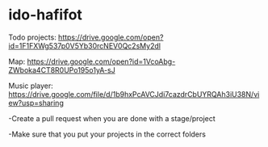 # ido-hafifot

Todo projects:
https://drive.google.com/open?id=1F1FXWg537p0V5Yb30rcNEV0Qc2sMy2dl

Map:
https://drive.google.com/open?id=1VcoAbg-ZWboka4CT8R0UPo195o1yA-sJ

Music player:
https://drive.google.com/file/d/1b9hxPcAVCJdi7cazdrCbUYRQAh3iU38N/view?usp=sharing

-Create a pull request when you are done with a stage/project

-Make sure that you put your projects in the correct folders
